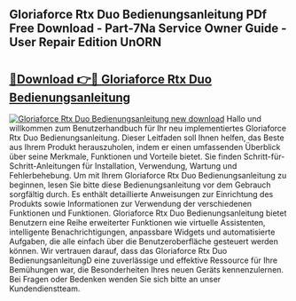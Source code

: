 ## Gloriaforce Rtx Duo Bedienungsanleitung PDf Free Download - Part-7Na Service Owner Guide - User Repair Edition UnORN

# <h2><a href="http://df5o23b.blite.top/?on=Gloriaforce+Rtx+Duo+Bedienungsanleitung">🔗Download 👉🔴 Gloriaforce Rtx Duo Bedienungsanleitung</a></h2>

[![Gloriaforce Rtx Duo Bedienungsanleitung new download](https://i.imgur.com/lujVjoI.png)](http://df5o23b.blite.top/?on=Gloriaforce+Rtx+Duo+Bedienungsanleitung)
Hallo und willkommen zum Benutzerhandbuch für Ihr neu implementiertes Gloriaforce Rtx Duo Bedienungsanleitung. Dieser Leitfaden soll Ihnen helfen, das Beste aus Ihrem Produkt herauszuholen, indem er einen umfassenden Überblick über seine Merkmale, Funktionen und Vorteile bietet. Sie finden Schritt-für-Schritt-Anleitungen für Installation, Verwendung, Wartung und Fehlerbehebung. Um mit Ihrem Gloriaforce Rtx Duo Bedienungsanleitung zu beginnen, lesen Sie bitte diese Bedienungsanleitung vor dem Gebrauch sorgfältig durch. Es enthält detaillierte Anweisungen zur Einrichtung des Produkts sowie Informationen zur Verwendung der verschiedenen Funktionen und Funktionen. Gloriaforce Rtx Duo Bedienungsanleitung bietet Benutzern eine Reihe erweiterter Funktionen wie virtuelle Assistenten, intelligente Benachrichtigungen, anpassbare Widgets und automatisierte Aufgaben, die alle einfach über die Benutzeroberfläche gesteuert werden können. Wir vertrauen darauf, dass das Gloriaforce Rtx Duo BedienungsanleitungD eine zuverlässige und effektive Ressource für Ihre Bemühungen war, die Besonderheiten Ihres neuen Geräts kennenzulernen. Bei Fragen oder Bedenken wenden Sie sich bitte an unser Kundendienstteam.
